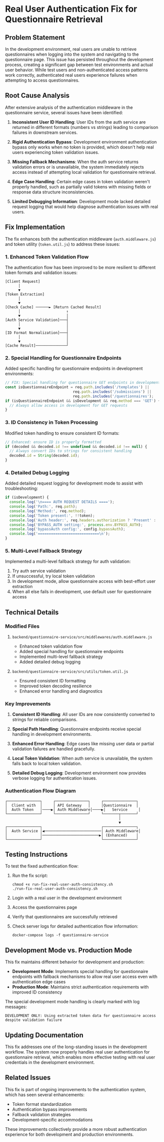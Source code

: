 # Real User Authentication Fix for Questionnaire Retrieval

## Problem Statement

In the development environment, real users are unable to retrieve questionnaires when logging into the system and navigating to the questionnaire page. This issue has persisted throughout the development process, creating a significant gap between test environments and actual user behavior. While test users and non-authenticated access patterns work correctly, authenticated real users experience failures when attempting to access questionnaires.

## Root Cause Analysis

After extensive analysis of the authentication middleware in the questionnaire service, several issues have been identified:

1. **Inconsistent User ID Handling**: User IDs from the auth service are returned in different formats (numbers vs strings) leading to comparison failures in downstream services.

2. **Rigid Authentication Bypass**: Development environment authentication bypass only works when no token is provided, which doesn't help real users experiencing token validation issues.

3. **Missing Fallback Mechanisms**: When the auth service returns validation errors or is unavailable, the system immediately rejects access instead of attempting local validation for questionnaire retrieval.

4. **Edge Case Handling**: Certain edge cases in token validation weren't properly handled, such as partially valid tokens with missing fields or response data structure inconsistencies.

5. **Limited Debugging Information**: Development mode lacked detailed request logging that would help diagnose authentication issues with real users.

## Fix Implementation

The fix enhances both the authentication middleware (`auth.middleware.js`) and token utility (`token.util.js`) to address these issues:

### 1. Enhanced Token Validation Flow

The authentication flow has been improved to be more resilient to different token formats and validation issues:

```
[Client Request]
      │
      ▼
[Token Extraction]
      │
      ▼
[Check Cache] ──────► [Return Cached Result]
      │                     ↑
      ▼                     │
[Auth Service Validation]───┤
      │                     │
      ▼                     │
[ID Format Normalization]───┤
      │                     │
      ▼                     │
[Cache Result]──────────────┘
```

### 2. Special Handling for Questionnaire Endpoints

Added specific handling for questionnaire endpoints in development environments:

```javascript
// FIX: Special handling for questionnaire GET endpoints in development
const isQuestionnaireEndpoint = req.path.includes('/templates') || 
                               req.path.includes('/submissions') || 
                               req.path.includes('/questionnaires');
if (isQuestionnaireEndpoint && isDevelopment && req.method === 'GET') {
  // Always allow access in development for GET requests
}
```

### 3. ID Consistency in Token Processing

Modified token handling to ensure consistent ID formats:

```javascript
// Enhanced: ensure ID is properly formatted
if (decoded && decoded.id !== undefined && decoded.id !== null) {
  // Always convert IDs to strings for consistent handling
  decoded.id = String(decoded.id);
}
```

### 4. Detailed Debug Logging

Added detailed request logging for development mode to assist with troubleshooting:

```javascript
if (isDevelopment) {
  console.log('\n==== AUTH REQUEST DETAILS ====');
  console.log('Path:', req.path);
  console.log('Method:', req.method);
  console.log('Token present:', !!token);
  console.log('Auth header:', req.headers.authorization ? 'Present' : 'Missing');
  console.log('BYPASS_AUTH setting:', process.env.BYPASS_AUTH);
  console.log('bypassAuth config:', config.bypassAuth);
  console.log('============================\n');
}
```

### 5. Multi-Level Fallback Strategy

Implemented a multi-level fallback strategy for auth validation:

1. Try auth service validation
2. If unsuccessful, try local token validation
3. In development mode, allow questionnaire access with best-effort user extraction
4. When all else fails in development, use default user for questionnaire access

## Technical Details

### Modified Files

1. `backend/questionnaire-service/src/middlewares/auth.middleware.js`
   - Enhanced token validation flow
   - Added special handling for questionnaire endpoints
   - Implemented multi-level fallback strategy
   - Added detailed debug logging

2. `backend/questionnaire-service/src/utils/token.util.js`
   - Ensured consistent ID formatting
   - Improved token decoding resilience
   - Enhanced error handling and diagnostics

### Key Improvements

1. **Consistent ID Handling**: All user IDs are now consistently converted to strings for reliable comparisons.

2. **Special Path Handling**: Questionnaire endpoints receive special handling in development environments.

3. **Enhanced Error Handling**: Edge cases like missing user data or partial validation failures are handled gracefully.

4. **Local Token Validation**: When auth service is unavailable, the system falls back to local token validation.

5. **Detailed Debug Logging**: Development environment now provides verbose logging for authentication issues.

### Authentication Flow Diagram

```
┌───────────────┐     ┌───────────────┐     ┌───────────────┐
│  Client with  │     │ API Gateway   │     │Questionnaire  │
│  Auth Token   │────▶│ Auth Middleware│────▶│   Service     │
└───────────────┘     └───────────────┘     └───────┬───────┘
                                                    │
                                                    ▼
┌───────────────┐                           ┌───────────────┐
│  Auth Service │◀──────────────────────────│ Auth Middleware│
│               │──────────────────────────▶│ (Enhanced)    │
└───────────────┘                           └───────────────┘
```

## Testing Instructions

To test the fixed authentication flow:

1. Run the fix script:
   ```
   chmod +x run-fix-real-user-auth-consistency.sh
   ./run-fix-real-user-auth-consistency.sh
   ```

2. Login with a real user in the development environment

3. Access the questionnaires page

4. Verify that questionnaires are successfully retrieved

5. Check server logs for detailed authentication flow information:
   ```
   docker-compose logs -f questionnaire-service
   ```

## Development Mode vs. Production Mode

This fix maintains different behavior for development and production:

- **Development Mode**: Implements special handling for questionnaire endpoints with fallback mechanisms to allow real user access even with authentication edge cases
- **Production Mode**: Maintains strict authentication requirements with improved ID consistency

The special development mode handling is clearly marked with log messages:
```
DEVELOPMENT ONLY: Using extracted token data for questionnaire access despite validation failure
```

## Updating Documentation

This fix addresses one of the long-standing issues in the development workflow. The system now properly handles real user authentication for questionnaire retrieval, which enables more effective testing with real user credentials in the development environment.

## Related Issues

This fix is part of ongoing improvements to the authentication system, which has seen several enhancements:

- Token format standardization
- Authentication bypass improvements
- Fallback validation strategies
- Development-specific accommodations

These improvements collectively provide a more robust authentication experience for both development and production environments.

